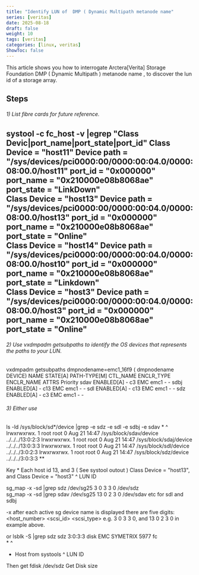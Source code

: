 ```yaml
---
title: "Identify LUN of  DMP ( Dynamic Multipath metanode name"
series: [veritas]
date: 2025-08-18
draft: false
weight: 10
tags: [veritas]
categories: [linux, veritas]
ShowToc: false
---
```


This article shows you how to interrogate Arctera[Verita]  Storage Foundation  DMP ( Dynamic Multipath ) metanode name , to
discover the lun id of  a storage array.

Steps
-----
###### 1)  List fibre cards for future reference. 

systool -c fc_host -v |egrep "Class Devic|port_name|port_state|port_id"
Class Device = "host11"
Device path = "/sys/devices/pci0000:00/0000:00:04.0/0000:08:00.0/host11"
port_id = "0x000000"
port_name = "0x210000e08b8068ae"
port_state = "LinkDown"									
Class Device = "host13"
Device path = "/sys/devices/pci0000:00/0000:00:04.0/0000:08:00.0/host13"
port_id = "0x000000"
port_name = "0x210000e08b8068ae"
port_state = "Online"	
Class Device = "host14"
Device path = "/sys/devices/pci0000:00/0000:00:04.0/0000:08:00.0/host10"
port_id = "0x000000"
port_name = "0x210000e08b8068ae"
port_state = "Linkdown"					
Class Device = "host3"
Device path = "/sys/devices/pci0000:00/0000:00:04.0/0000:08:00.0/host3"
port_id = "0x000000"
port_name = "0x210000e08b8068ae"
port_state = "Online"
---------------------------

###### 2) Use vxdmpadm getsubpaths to identify the OS devices that represents the paths to your LUN.

vxdmpadm getsubpaths dmpnodename=emc1_16f9		( dmpnodename DEVICE)
NAME	STATE[A]	PATH-TYPE[M]	CTL_NAME	ENCLR_TYPE	ENCLR_NAME	ATTRS	Priority
sdav	ENABLED[A]	-		c3		EMC		emc1		-	-
sdbj	ENABLED[A]	-		c13		EMC		emc1		-	-
sdl	ENABLED[A]	-		c13		EMC		emc1		-	-
sdz	ENABLED[A]	-		c3		EMC		emc1		-	-

###### 3) Either use 

ls -ld /sys/block/sd*/device |grep -e sdz -e sdl -e sdbj -e sdav
												 *      ^
lrwxrwxrwx.	1	root	root	0	Aug 21	14:47	/sys/block/sdav/device	../../../13:0:2:3 
lrwxrwxrwx.	1	root	root	0	Aug 21  14:47	/sys/block/sdaj/device  ../../../13:0:3:3
lrwxrwxrwx.	1	root	root	0	Aug 21  14:47	/sys/block/sdl/device	../../../3:0:2:3
lrwxrwxrwx.	1	root	root	0	Aug 21  14:47	/sys/block/sdz/device	../../../3:0:3:3  **

Key *  Each host id 13, and 3 ( See systool outout )  Class Device = "host13", and Class Device = "host3"
    ^  LUN ID

sg_map -x -sd |grep sdz
/dev/sg25 3 0 3 3 0 /dev/sdz  
sg_map -x -sd |grep sdav
/dev/sg25 13 0 2 3 0 /dev/sdav
etc for sdl and sdbj

-x
after each active sg device name is displayed there are five digits: <host_number> <bus> <scsi_id> <lun> <scsi_type> e.g. 3 0 3 3 0, and 13 0 2 3 0  in example above.

or 
lsblk -S |grep sdz
sdz	3:0:3:3	disk EMC 	SYMETRIX 5977 fc	
        *     ^

* Host from systools
^ LUN ID

Then get fdisk /dev/sdz	Get Disk size

